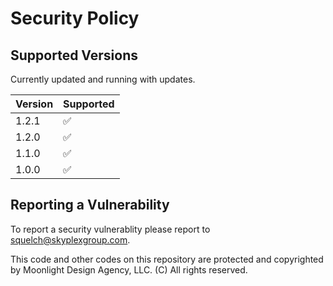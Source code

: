 # Security Policy

## Supported Versions

Currently updated and running with updates.

| Version | Supported          |
| ------- | ------------------ |
| 1.2.1   | :white_check_mark: |
| 1.2.0   | :white_check_mark: |
| 1.1.0   | :white_check_mark: |
| 1.0.0   | :white_check_mark: |


## Reporting a Vulnerability

To report a security vulnerablity please report to squelch@skyplexgroup.com. 

This code and other codes on this repository are protected and copyrighted by Moonlight Design Agency, LLC. (C) All rights reserved.
